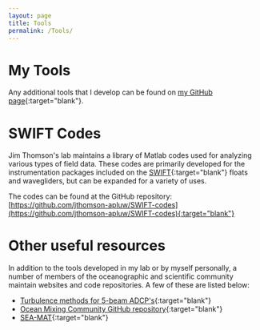 ```yaml
---
layout: page
title: Tools
permalink: /Tools/
---
```


# My Tools
Any additional tools that I develop can be found on [my GitHub page](https://github.com/sdbrenner){:target="blank"}.

# SWIFT Codes
Jim Thomson's lab maintains a library of Matlab codes used for analyzing various types of field data. These codes are primarily developed for the instrumentation packages included on the [SWIFT](http://www.apl.washington.edu/swift){:target="blank"} floats and wavegliders, but can be expanded for a variety of uses.

The codes can be found at the GitHub repository:
[https://github.com/jthomson-apluw/SWIFT-codes](https://github.com/jthomson-apluw/SWIFT-codes){:target="blank"}

# Other useful resources
In addition to the tools developed in my lab or by myself personally, a number of members of the oceanographic and scientific community maintain websites and code repositories.  A few of these are listed below:

* [Turbulence methods for 5-beam ADCP's](https://github.com/mguerrap/5Beam-Turbulence-Methods){:target="blank"}
* [Ocean Mixing Community GitHub repository](https://github.com/OceanMixingCommunity){:target="blank"}
* [SEA-MAT](https://sea-mat.github.io/sea-mat/){:target="blank"}
